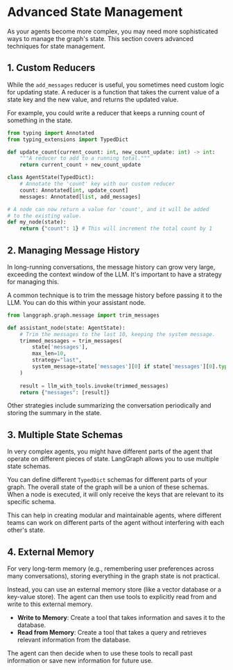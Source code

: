 # Advanced State Management

As your agents become more complex, you may need more sophisticated ways to manage the graph's state. This section covers advanced techniques for state management.

## 1. Custom Reducers

While the `add_messages` reducer is useful, you sometimes need custom logic for updating state. A reducer is a function that takes the current value of a state key and the new value, and returns the updated value.

For example, you could write a reducer that keeps a running count of something in the state.

```python
from typing import Annotated
from typing_extensions import TypedDict

def update_count(current_count: int, new_count_update: int) -> int:
    """A reducer to add to a running total."""
    return current_count + new_count_update

class AgentState(TypedDict):
    # Annotate the 'count' key with our custom reducer
    count: Annotated[int, update_count]
    messages: Annotated[list, add_messages]

# A node can now return a value for 'count', and it will be added
# to the existing value.
def my_node(state):
    return {"count": 1} # This will increment the total count by 1
```

## 2. Managing Message History

In long-running conversations, the message history can grow very large, exceeding the context window of the LLM. It's important to have a strategy for managing this.

A common technique is to trim the message history before passing it to the LLM. You can do this within your assistant node.

```python
from langgraph.graph.message import trim_messages

def assistant_node(state: AgentState):
    # Trim the messages to the last 10, keeping the system message.
    trimmed_messages = trim_messages(
        state['messages'],
        max_len=10,
        strategy="last",
        system_message=state['messages'][0] if state['messages'][0].type == "system" else None
    )
    
    result = llm_with_tools.invoke(trimmed_messages)
    return {"messages": [result]}
```

Other strategies include summarizing the conversation periodically and storing the summary in the state.

## 3. Multiple State Schemas

In very complex agents, you might have different parts of the agent that operate on different pieces of state. LangGraph allows you to use multiple state schemas.

You can define different `TypedDict` schemas for different parts of your graph. The overall state of the graph will be a union of these schemas. When a node is executed, it will only receive the keys that are relevant to its specific schema.

This can help in creating modular and maintainable agents, where different teams can work on different parts of the agent without interfering with each other's state.

## 4. External Memory

For very long-term memory (e.g., remembering user preferences across many conversations), storing everything in the graph state is not practical.

Instead, you can use an external memory store (like a vector database or a key-value store). The agent can then use tools to explicitly read from and write to this external memory.

-   **Write to Memory**: Create a tool that takes information and saves it to the database.
-   **Read from Memory**: Create a tool that takes a query and retrieves relevant information from the database.

The agent can then decide when to use these tools to recall past information or save new information for future use. 